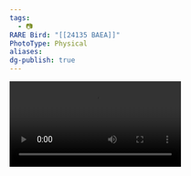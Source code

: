 ```yaml
---
tags:
  - 📷
RARE Bird: "[[24135 BAEA]]"
PhotoType: Physical
aliases: 
dg-publish: true
---
```


![24135 BAEA Release Video.mp4](../Admin/Attachments/24135%20BAEA%20Release%20Video.mp4)